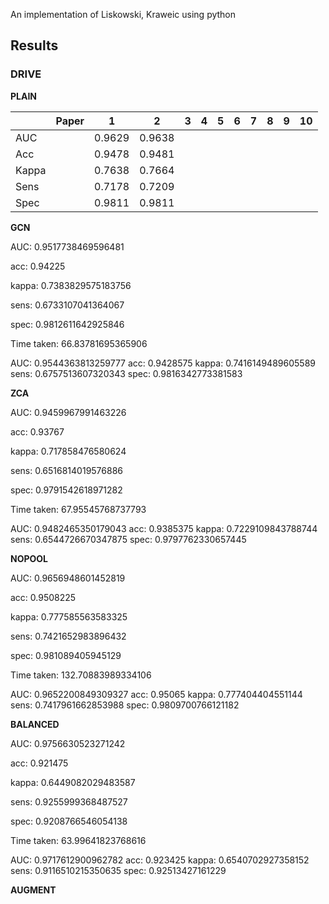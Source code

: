 An implementation of Liskowski, Kraweic using python

## Results

### DRIVE

**PLAIN**


|     |Paper  |1      |2      |3      |4      |5      |6      |7      |8      |9      |10     |
|:--- |:---:  |:---:  |:---:  |:---:  |:---:  |:---:  |:---:  |:---:  |:---:  |:---:  |:---:  |
|AUC  |       |0.9629 |0.9638 |
|Acc  |       |0.9478 |0.9481 |
|Kappa|       |0.7638 |0.7664 |
|Sens |       |0.7178 |0.7209 |
|Spec |       |0.9811 |0.9811 |

**GCN**

AUC:     0.9517738469596481

acc:     0.94225

kappa:   0.7383829575183756

sens:    0.6733107041364067

spec:    0.9812611642925846

Time taken:  66.83781695365906

AUC:     0.9544363813259777
acc:     0.9428575
kappa:   0.7416149489605589
sens:    0.6757513607320343
spec:    0.9816342773381583

**ZCA**

AUC:     0.9459967991463226

acc:     0.93767

kappa:   0.717858476580624

sens:    0.6516814019576886

spec:    0.9791542618971282

Time taken:  67.95545768737793

AUC:     0.9482465350179043
acc:     0.9385375
kappa:   0.7229109843788744
sens:    0.6544726670347875
spec:    0.9797762330657445

**NOPOOL**

AUC:     0.9656948601452819

acc:     0.9508225

kappa:   0.777585563583325

sens:    0.7421652983896432

spec:    0.981089405945129

Time taken:  132.70883989334106

AUC:     0.9652200849309327
acc:     0.95065
kappa:   0.777404404551144
sens:    0.7417961662853988
spec:    0.9809700766121182

**BALANCED**

AUC:     0.9756630523271242

acc:     0.921475

kappa:   0.6449082029483587

sens:    0.9255999368487527

spec:    0.9208766546054138

Time taken:  63.99641823768616

AUC:     0.9717612900962782
acc:     0.923425
kappa:   0.6540702927358152
sens:    0.9116510215350635
spec:    0.92513427161229

**AUGMENT**
